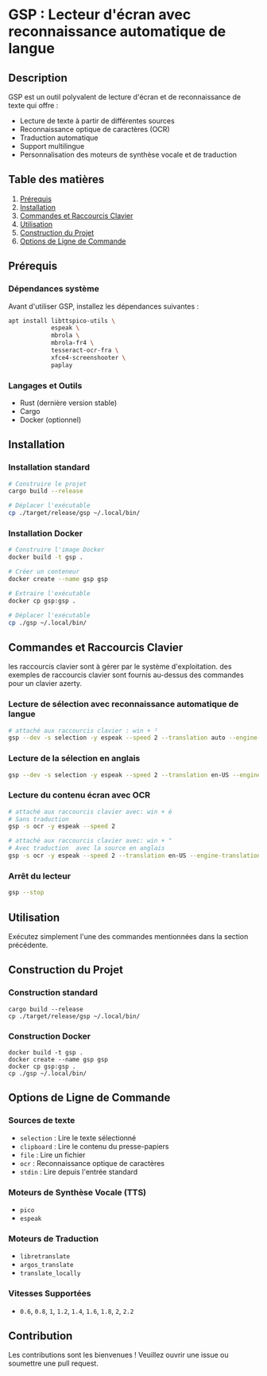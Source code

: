 # GSP : Lecteur d'écran avec reconnaissance automatique de langue

## Description

GSP est un outil polyvalent de lecture d'écran et de reconnaissance de texte qui offre :

- Lecture de texte à partir de différentes sources
- Reconnaissance optique de caractères (OCR)
- Traduction automatique
- Support multilingue
- Personnalisation des moteurs de synthèse vocale et de traduction

## Table des matières

1. [Prérequis](#prérequis)
2. [Installation](#installation)
3. [Commandes et Raccourcis Clavier](#commandes-et-raccourcis-clavier)
4. [Utilisation](#utilisation)
5. [Construction du Projet](#construction-du-projet)
6. [Options de Ligne de Commande](#options-de-ligne-de-commande)

## Prérequis

### Dépendances système

Avant d'utiliser GSP, installez les dépendances suivantes :

```bash
apt install libttspico-utils \
            espeak \
            mbrola \
            mbrola-fr4 \
            tesseract-ocr-fra \
            xfce4-screenshooter \
            paplay
```

### Langages et Outils

- Rust (dernière version stable)
- Cargo
- Docker (optionnel)

## Installation

### Installation standard

```bash
# Construire le projet
cargo build --release

# Déplacer l'exécutable
cp ./target/release/gsp ~/.local/bin/
```

### Installation Docker

```bash
# Construire l'image Docker
docker build -t gsp .

# Créer un conteneur
docker create --name gsp gsp

# Extraire l'exécutable
docker cp gsp:gsp .

# Déplacer l'exécutable
cp ./gsp ~/.local/bin/
```

## Commandes et Raccourcis Clavier

les raccourcis clavier sont à gérer par le système d'exploitation.
des exemples de raccourcis clavier sont fournis au-dessus des commandes pour un clavier azerty.

### Lecture de sélection avec reconnaissance automatique de langue

```bash
# attaché aux raccourcis clavier : win + ²
gsp --dev -s selection -y espeak --speed 2 --translation auto --engine-translation translate_locally
```

### Lecture de la sélection en anglais

```bash
gsp --dev -s selection -y espeak --speed 2 --translation en-US --engine-translation translate_locally
```

### Lecture du contenu écran avec OCR

```bash
# attaché aux raccourcis clavier avec: win + é
# Sans traduction
gsp -s ocr -y espeak --speed 2

# attaché aux raccourcis clavier avec: win + "
# Avec traduction  avec la source en anglais
gsp -s ocr -y espeak --speed 2 --translation en-US --engine-translation translate_locally
```

### Arrêt du lecteur

```bash
gsp --stop
```

## Utilisation

Exécutez simplement l'une des commandes mentionnées dans la section précédente.

## Construction du Projet

### Construction standard

```shell
cargo build --release
cp ./target/release/gsp ~/.local/bin/
```

### Construction Docker

```shell
docker build -t gsp .
docker create --name gsp gsp
docker cp gsp:gsp .
cp ./gsp ~/.local/bin/
```

## Options de Ligne de Commande

### Sources de texte

- `selection` : Lire le texte sélectionné
- `clipboard` : Lire le contenu du presse-papiers
- `file` : Lire un fichier
- `ocr` : Reconnaissance optique de caractères
- `stdin` : Lire depuis l'entrée standard

### Moteurs de Synthèse Vocale (TTS)

- `pico`
- `espeak`

### Moteurs de Traduction

- `libretranslate`
- `argos_translate`
- `translate_locally`

### Vitesses Supportées

- `0.6`, `0.8`, `1`, `1.2`, `1.4`, `1.6`, `1.8`, `2`, `2.2`

## Contribution

Les contributions sont les bienvenues ! Veuillez ouvrir une issue ou soumettre une pull request.
